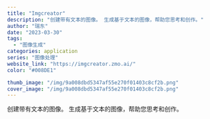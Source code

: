 ```yaml
---
title: "Imgcreator"
description: "创建带有文本的图像。 生成基于文本的图像，帮助您思考和创作。"
author: "瑞东"
date: "2023-03-30"
tags:
  - "图像生成"
categories: application
series: "图像处理"
website_link: "https://imgcreator.zmo.ai/"
color: "#008DE1"

thumb_image: "/img/9a008dbd5347af55e270f01403c8cf2b.png"
cover_image: "/img/9a008dbd5347af55e270f01403c8cf2b.png"
---
```


创建带有文本的图像。 生成基于文本的图像，帮助您思考和创作。